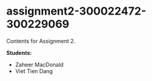 # assignment2-300022472-300229069
Contents for Assignment 2.


<b>Students:</b>
- Zaheer MacDonald
- Viet Tien Dang

